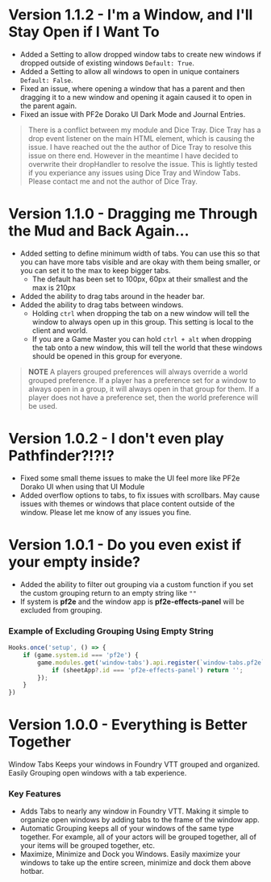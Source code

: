# Version 1.1.2 - I'm a Window, and I'll Stay Open if I Want To
- Added a Setting to allow dropped window tabs to create new windows if dropped outside of existing windows `Default: True`.
- Added a Setting to allow all windows to open in unique containers `Default: False`.
- Fixed an issue, where opening a window that has a parent and then dragging it to a new window and opening it again caused it to open in the parent again.
- Fixed an issue with PF2e Dorako UI Dark Mode and Journal Entries.

> There is a conflict between my module and Dice Tray. Dice Tray has a drop event listener on the main HTML element, which is causing the issue. I have reached out the the author of Dice Tray to resolve this issue on there end. However in the meantime I have decided to overwrite their dropHandler to resolve the issue. This is lightly tested if you experiance any issues using Dice Tray and Window Tabs. Please contact me and not the author of Dice Tray.

# Version 1.1.0 - Dragging me Through the Mud and Back Again...
- Added setting to define minimum width of tabs. You can use this so that you can have more tabs visible and are okay with them being smaller, or you can set it to the max to keep bigger tabs.
  - The default has been set to 100px, 60px at their smallest and the max is 210px
- Added the ability to drag tabs around in the header bar.
- Added the ability to drag tabs between windows.
  - Holding `ctrl` when dropping the tab on a new window will tell the window to always open up in this group. This setting is local to the client and world.
  - If you are a Game Master you can hold `ctrl + alt` when dropping the tab onto a new window, this will tell the world that these windows should be opened in this group for everyone.

> **NOTE** A players grouped preferences will always override a world grouped preference. If a player has a preference set for a window to always open in a group, it will always open in that group for them. If a player does not have a preference set, then the world preference will be used.

# Version 1.0.2 - I don't even play Pathfinder?!?!?
- Fixed some small theme issues to make the UI feel more like PF2e Dorako UI when using that UI Module
- Added overflow options to tabs, to fix issues with scrollbars. May cause issues with themes or windows that place content outside of the window. Please let me know of any issues you fine.

# Version 1.0.1 - Do you even exist if your empty inside?
- Added the ability to filter out grouping via a custom function if you set the custom grouping return to an empty string like `""`
- If system is **pf2e** and the window app is **pf2e-effects-panel** will be excluded from grouping.

### Example of Excluding Grouping Using Empty String
```javascript
Hooks.once('setup', () => {
	if (game.system.id === 'pf2e') {
		game.modules.get('window-tabs').api.register(`window-tabs.pf2e`, (sheetApp) => {
			if (sheetApp?.id === 'pf2e-effects-panel') return '';
		});
	}
})
```

# Version 1.0.0 - Everything is Better Together
Window Tabs Keeps your windows in Foundry VTT grouped and organized. Easily Grouping open windows with a tab experience.

### Key Features
- Adds Tabs to nearly any window in Foundry VTT. Making it simple to organize open windows by adding tabs to the frame of the window app.
- Automatic Grouping keeps all of your windows of the same type together. For example, all of your actors will be grouped together, all of your items will be grouped together, etc.
- Maximize, Minimize and Dock you Windows. Easily maximize your windows to take up the entire screen, minimize and dock them above hotbar.